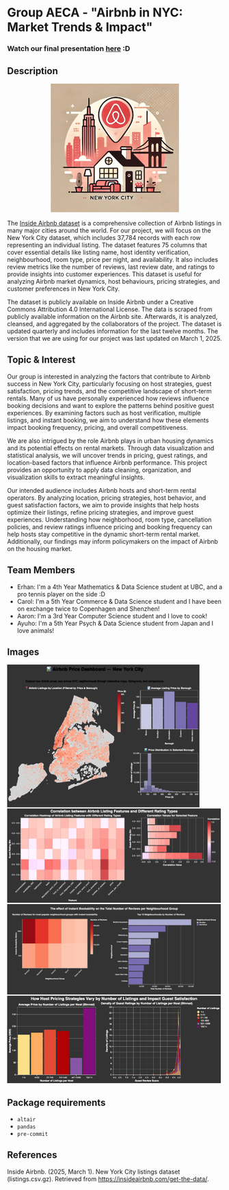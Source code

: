 # Group AECA - "Airbnb in NYC: Market Trends & Impact"

### Watch our final presentation  [here](https://vimeo.com/1073422121/931c1aa4ac?share=copy) :D

## Description
<p align="center">
    <img src="images/intro.png" width="300px">
</p>

The [Inside Airbnb dataset](https://insideairbnb.com/get-the-data/) is a comprehensive collection of Airbnb listings in many major cities around the world. For our project, we will focus on the New York City dataset, which includes 37,784 records with each row representing an individual listing. The dataset features 75 columns that cover essential details like listing name, host identity verification, neighbourhood, room type, price per night, and availability. It also includes review metrics like the number of reviews, last review date, and ratings to provide insights into customer experiences. This dataset is useful for analyzing Airbnb market dynamics, host behaviours, pricing strategies, and customer preferences in New York City. 

The dataset is publicly available on Inside Airbnb under a Creative Commons Attribution 4.0 International License. The data is scraped from publicly available information on the Airbnb site. Afterwards, it is analyzed, cleansed, and aggregated by the collaborators of the project. The dataset is updated quarterly and includes information for the last twelve months. The version that we are using for our project was last updated on March 1, 2025. 


## Topic & Interest

Our group is interested in analyzing the factors that contribute to Airbnb success in New York City, particularly focusing on host strategies, guest satisfaction, pricing trends, and the competitive landscape of short-term rentals. Many of us have personally experienced how reviews influence booking decisions and want to explore the patterns behind positive guest experiences. By examining factors such as host verification, multiple listings, and instant booking, we aim to understand how these elements impact booking frequency, pricing, and overall competitiveness.

We are also intrigued by the role Airbnb plays in urban housing dynamics and its potential effects on rental markets. Through data visualization and statistical analysis, we will uncover trends in pricing, guest ratings, and location-based factors that influence Airbnb performance. This project provides an opportunity to apply data cleaning, organization, and visualization skills to extract meaningful insights.

Our intended audience includes Airbnb hosts and short-term rental operators. By analyzing location, pricing strategies, host behavior, and guest satisfaction factors, we aim to provide insights that help hosts optimize their listings, refine pricing strategies, and improve guest experiences. Understanding how neighborhood, room type, cancellation policies, and review ratings influence pricing and booking frequency can help hosts stay competitive in the dynamic short-term rental market. Additionally, our findings may inform policymakers on the impact of Airbnb on the housing market.

## Team Members

- Erhan: I'm a 4th Year Mathematics & Data Science student at UBC, and a pro tennis player on the side :D
- Carol: I'm a 5th Year Commerce & Data Science student and I have been on exchange twice to Copenhagen and Shenzhen!
- Aaron: I'm a 3rd Year Computer Science student and I love to cook!
- Ayuho: I'm a 5th Year Psych & Data Science student from Japan and I love animals!

## Images

<!---
{You should use this area to add a screenshot of an interesting view, and eventually, of your dashboard}


<img src ="images/test.jpg" width="300px">
-->
<p align="left">
    <img src="images/viz1.png" width="450">
    <img src="images/viz2.png" width="500">
    <img src="images/viz3.png" width="500">
    <img src="images/viz4.png" width="500">
</p>

## Package requirements

- `altair`
- `pandas`
- `pre-commit`

## References

Inside Airbnb. (2025, March 1). New York City listings dataset (listings.csv.gz). Retrieved from https://insideairbnb.com/get-the-data/.



